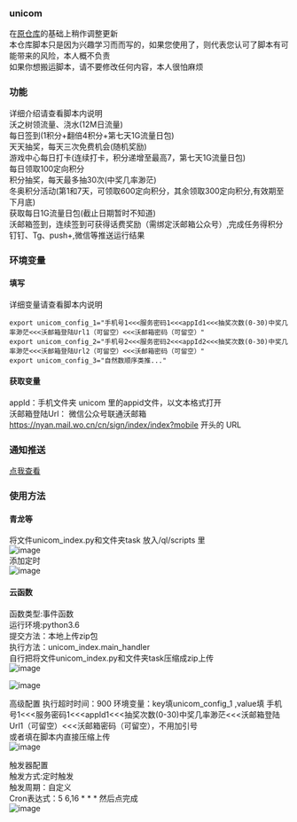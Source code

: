 ### unicom      
在[原仓库](https://github.com/srcrs/unicom-task)的基础上稍作调整更新                                                   
本仓库脚本只是因为兴趣学习而而写的，如果您使用了，则代表您认可了脚本有可能带来的风险，本人概不负责                                       
如果你想搬运脚本，请不要修改任何内容，本人很怕麻烦         
### 功能
详细介绍请查看脚本内说明        
沃之树领流量、浇水(12M日流量)       
每日签到(1积分+翻倍4积分+第七天1G流量日包)       
天天抽奖，每天三次免费机会(随机奖励)       
游戏中心每日打卡(连续打卡，积分递增至最高7，第七天1G流量日包)       
每日领取100定向积分       
积分抽奖，每天最多抽30次(中奖几率渺茫)       
冬奥积分活动(第1和7天，可领取600定向积分，其余领取300定向积分,有效期至下月底)        
获取每日1G流量日包(截止日期暂时不知道)         
沃邮箱签到，连续签到可获得话费奖励（需绑定沃邮箱公众号）,完成任务得积分          
钉钉、Tg、push+,微信等推送运行结果                    

### 环境变量
#### 填写
详细变量请查看脚本内说明             
           
```
export unicom_config_1="手机号1<<<服务密码1<<<appId1<<<抽奖次数(0-30)中奖几率渺茫<<<沃邮箱登陆Url1（可留空）<<<沃邮箱密码（可留空）"
export unicom_config_2="手机号2<<<服务密码2<<<appId2<<<抽奖次数(0-30)中奖几率渺茫<<<沃邮箱登陆Url2（可留空）<<<沃邮箱密码（可留空）"  
export unicom_config_3="自然数顺序类推..."
```
#### 获取变量         
appId：手机文件夹 unicom 里的appid文件，以文本格式打开              
沃邮箱登陆Url： 微信公众号联通沃邮箱 https://nyan.mail.wo.cn/cn/sign/index/index?mobile 开头的 URL                         
### 通知推送
[点我查看](https://github.com/wuye999/myScripts/blob/main/send.md)          
### 使用方法            
#### 青龙等    
将文件unicom_index.py和文件夹task 放入/ql/scripts 里                        
![image](https://user-images.githubusercontent.com/79479594/142781422-9a616278-1b32-4a42-ac52-9615c047e6f4.png)                                
添加定时                             
![image](https://user-images.githubusercontent.com/79479594/142781440-8f795296-e1a7-44b6-a4ae-f22505b33065.png)                     

#### 云函数               
函数类型:事件函数                        
运行环境:python3.6                   
提交方法：本地上传zip包                    
执行方法：unicom_index.main_handler              
自行把将文件unicom_index.py和文件夹task压缩成zip上传                  
![image](https://user-images.githubusercontent.com/79479594/142782021-79a1719c-e45f-473d-a51b-d83d846a6d40.png)                     

![image](https://user-images.githubusercontent.com/79479594/142781789-503e6713-6448-4139-ad67-a9a466f38e53.png)                   

高级配置
执行超时时间：900
环境变量：key填unicom_config_1  ,value填 手机号1<<<服务密码1<<<appId1<<<抽奖次数(0-30)中奖几率渺茫<<<沃邮箱登陆Url1（可留空）<<<沃邮箱密码（可留空），不用加引号                      
或者填在脚本内直接压缩上传                    
![image](https://user-images.githubusercontent.com/79479594/142781853-1c07d670-4cd5-467a-8a39-39efadc7df07.png)                   

触发器配置                 
触发方式:定时触发                        
触发周期：自定义                 
Cron表达式：5 6,16 * * *
然后点完成                 
![image](https://user-images.githubusercontent.com/79479594/142781995-566bcae2-30f7-4714-ada1-e16ab2e232a9.png)                                  



